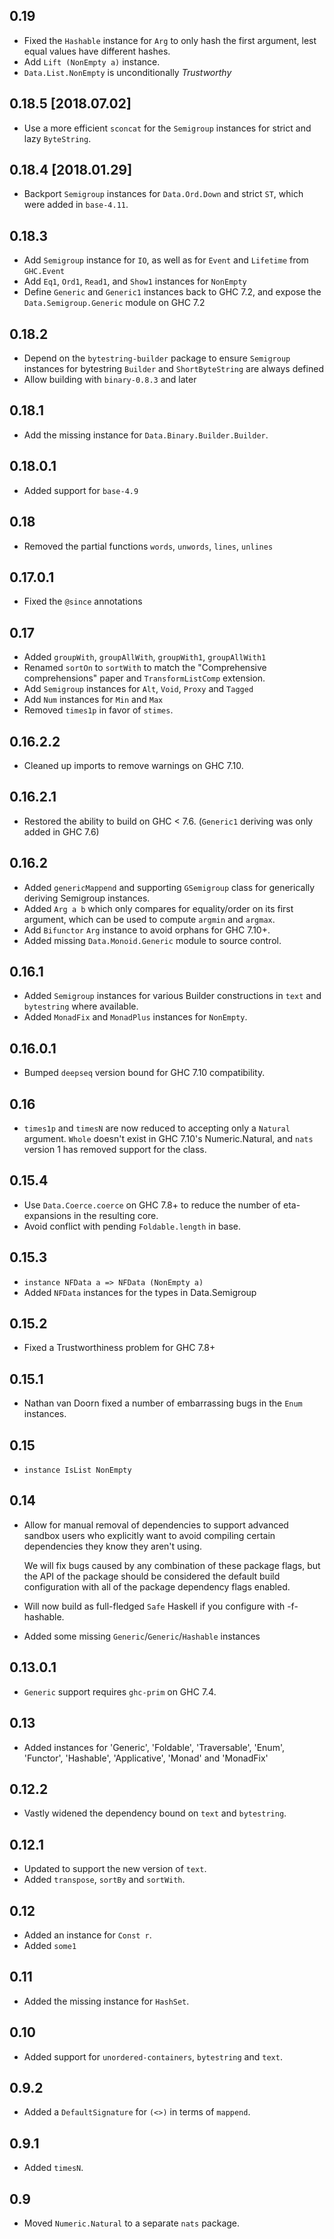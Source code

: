 0.19
----
* Fixed the `Hashable` instance for `Arg` to only hash the first argument,
  lest equal values have different hashes.
* Add `Lift (NonEmpty a)` instance.
* `Data.List.NonEmpty` is unconditionally *Trustworthy*

0.18.5 [2018.07.02]
-------------------
* Use a more efficient `sconcat` for the `Semigroup` instances for strict and
  lazy `ByteString`.

0.18.4 [2018.01.29]
-------------------
* Backport `Semigroup` instances for `Data.Ord.Down` and strict `ST`, which were
  added in `base-4.11`.

0.18.3
------
* Add `Semigroup` instance for `IO`, as well as for `Event` and `Lifetime` from
  `GHC.Event`
* Add `Eq1`, `Ord1`, `Read1`, and `Show1` instances for `NonEmpty`
* Define `Generic` and `Generic1` instances back to GHC 7.2, and expose the
  `Data.Semigroup.Generic` module on GHC 7.2

0.18.2
------
* Depend on the `bytestring-builder` package to ensure `Semigroup` instances for bytestring `Builder` and `ShortByteString` are always defined
* Allow building with `binary-0.8.3` and later

0.18.1
------
* Add the missing instance for `Data.Binary.Builder.Builder`.

0.18.0.1
--------
* Added support for `base-4.9`

0.18
--------
* Removed the partial functions `words`, `unwords`, `lines`, `unlines`

0.17.0.1
--------
* Fixed the `@since` annotations

0.17
----
* Added `groupWith`, `groupAllWith`, `groupWith1`, `groupAllWith1`
* Renamed `sortOn` to `sortWith` to match the "Comprehensive comprehensions" paper and `TransformListComp` extension.
* Add `Semigroup` instances for `Alt`, `Void`, `Proxy` and `Tagged`
* Add `Num` instances for `Min` and `Max`
* Removed `times1p` in favor of `stimes`.

0.16.2.2
--------
* Cleaned up imports to remove warnings on GHC 7.10.

0.16.2.1
--------
* Restored the ability to build on GHC < 7.6. (`Generic1` deriving was only added in GHC 7.6)

0.16.2
------
* Added `genericMappend` and supporting `GSemigroup` class for generically deriving Semigroup instances.
* Added `Arg a b` which only compares for equality/order on its first argument, which can be used to compute `argmin` and `argmax`.
* Add `Bifunctor` `Arg` instance to avoid orphans for GHC 7.10+.
* Added missing `Data.Monoid.Generic` module to source control.

0.16.1
------
* Added `Semigroup` instances for various Builder constructions in `text` and `bytestring` where available.
* Added `MonadFix` and `MonadPlus` instances for `NonEmpty`.

0.16.0.1
--------
* Bumped `deepseq` version bound for GHC 7.10 compatibility.

0.16
----
* `times1p` and `timesN` are now reduced to accepting only a `Natural` argument. `Whole` doesn't exist in GHC 7.10's Numeric.Natural, and `nats` version 1 has removed support for the class.

0.15.4
------
* Use `Data.Coerce.coerce` on GHC 7.8+ to reduce the number of eta-expansions in the resulting core.
* Avoid conflict with pending `Foldable.length` in base.

0.15.3
------
* `instance NFData a => NFData (NonEmpty a)`
* Added `NFData` instances for the types in Data.Semigroup

0.15.2
------
* Fixed a Trustworthiness problem for GHC 7.8+

0.15.1
------
* Nathan van Doorn fixed a number of embarrassing bugs in the `Enum` instances.

0.15
----
* `instance IsList NonEmpty`

0.14
----
* Allow for manual removal of dependencies to support advanced sandbox users who explicitly want to avoid compiling certain dependencies
  they know they aren't using.

  We will fix bugs caused by any combination of these package flags, but the API of the package should be considered the default build
  configuration with all of the package dependency flags enabled.

* Will now build as full-fledged `Safe` Haskell if you configure with -f-hashable.

* Added some missing `Generic`/`Generic`/`Hashable` instances

0.13.0.1
--------
* `Generic` support requires `ghc-prim` on GHC 7.4.

0.13
----
* Added instances for 'Generic', 'Foldable', 'Traversable', 'Enum', 'Functor', 'Hashable', 'Applicative', 'Monad' and 'MonadFix'

0.12.2
------
* Vastly widened the dependency bound on `text` and `bytestring`.

0.12.1
-------
* Updated to support the new version of `text`.
* Added `transpose`, `sortBy` and `sortWith`.

0.12
----
* Added an instance for `Const r`.
* Added `some1`

0.11
----
* Added the missing instance for `HashSet`.

0.10
----
* Added support for `unordered-containers`, `bytestring` and `text`.

0.9.2
-----
* Added a `DefaultSignature` for `(<>)` in terms of `mappend`.


0.9.1
-----
* Added `timesN`.

0.9
---
* Moved `Numeric.Natural` to a separate `nats` package.

